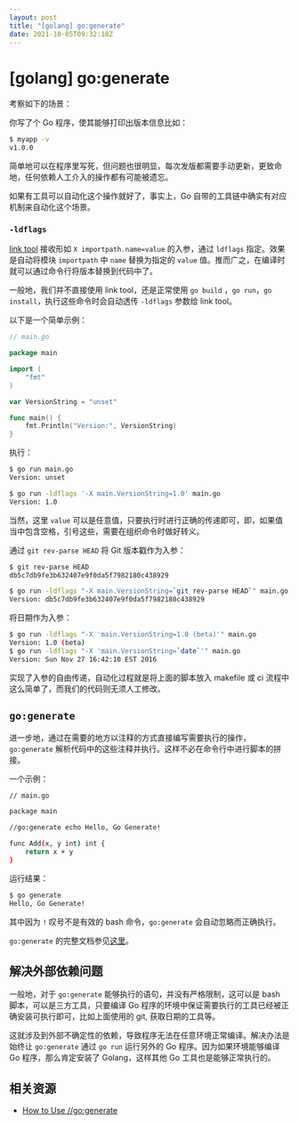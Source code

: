 ```yaml
---
layout: post
title: "[golang] go:generate"
date: 2021-10-05T09:32:18Z
---
```

# [golang] go:generate

考察如下的场景：

你写了个 Go 程序，使其能够打印出版本信息比如：

```bash
$ myapp -v
v1.0.0 
```

简单地可以在程序里写死，但问题也很明显，每次发版都需要手动更新，更致命地，任何依赖人工介入的操作都有可能被遗忘。

如果有工具可以自动化这个操作就好了，事实上，Go 自带的工具链中确实有对应机制来自动化这个场景。

### `-ldflags`

[link tool](https://golang.org/cmd/link/) 接收形如 `X importpath.name=value` 的入参，通过 `ldflags` 指定。效果是自动将模块 `importpath` 中 `name` 替换为指定的 `value` 值。推而广之，在编译时就可以通过命令行将版本替换到代码中了。

一般地，我们并不直接使用 link tool，还是正常使用 `go build` ，`go run`，`go install`，执行这些命令时会自动透传 `-ldflags` 参数给 link tool。

以下是一个简单示例：

```go
// main.go

package main

import (
	"fmt"
)

var VersionString = "unset"

func main() {
	fmt.Println("Version:", VersionString)
}
```

 

执行：

```bash
$ go run main.go
Version: unset

$ go run -ldflags '-X main.VersionString=1.0' main.go
Version: 1.0
```

当然，这里 `value` 可以是任意值，只要执行时进行正确的传递即可，即，如果值当中包含空格，引号这些，需要在组织命令时做好转义。

通过 `git rev-parse HEAD` 将 Git 版本戳作为入参：

```bash
$ git rev-parse HEAD
db5c7db9fe3b632407e9f0da5f7982180c438929

$ go run -ldflags "-X main.VersionString=`git rev-parse HEAD`" main.go
Version: db5c7db9fe3b632407e9f0da5f7982180c438929
```

将日期作为入参：

```bash
$ go run -ldflags "-X 'main.VersionString=1.0 (beta)'" main.go
Version: 1.0 (beta)
$ go run -ldflags "-X 'main.VersionString=`date`'" main.go
Version: Sun Nov 27 16:42:10 EST 2016
```

实现了入参的自由传递，自动化过程就是将上面的脚本放入 makefile 或 ci 流程中这么简单了，而我们的代码则无须人工修改。

## `go:generate`

进一步地，通过在需要的地方以注释的方式直接编写需要执行的操作，`go:generate` 解析代码中的这些注释并执行。这样不必在命令行中进行脚本的拼接。

一个示例：

```bash
// main.go

package main

//go:generate echo Hello, Go Generate!

func Add(x, y int) int {
	return x + y
}
```

运行结果：

```bash
$ go generate
Hello, Go Generate!
```

其中因为 `!` 叹号不是有效的 bash 命令，`go:generate` 会自动忽略而正确执行。

`go:generate` 的完整文档参见[这里](https://golang.org/cmd/go/#hdr-Generate_Go_files_by_processing_source)。

## 解决外部依赖问题

一般地，对于 `go:generate` 能够执行的语句，并没有严格限制，这可以是 bash 脚本，可以是三方工具，只要编译 Go 程序的环境中保证需要执行的工具已经被正确安装可执行即可，比如上面使用的 git, 获取日期的工具等。

这就涉及到外部不确定性的依赖，导致程序无法在任意环境正常编译。解决办法是始终让 `go:generate` 通过 `go run` 运行另外的 Go 程序。因为如果环境能够编译 Go 程序，那么肯定安装了 Golang，这样其他 Go 工具也是能够正常执行的。

## 相关资源

- [How to Use //go:generate](https://blog.carlmjohnson.net/post/2016-11-27-how-to-use-go-generate/)
